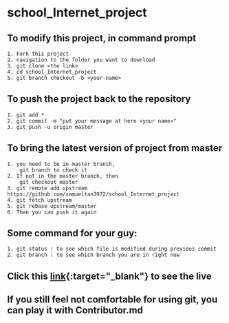 # school_Internet_project

## To modify this project, in command prompt
```
1. Fork this project
2. navigation to the folder you want to download
3. git clone <the link>
4. cd school_Internet_project
5. git branch checkout -b <your-name>
```


## To push the project back to the repository
```
1. git add *
2. git commit -m "put your message at here <your name>"
3. git push -u origin master
```

## To bring the latest version of project from master
```
1. you need to be in master branch, 
	git branch to check it
2. If not in the master branch, then
	git checkout master
3. git remote add upstream https://github.com/samueltan3972/school_Internet_project
4. git fetch upstream 
5. git rebase upstream/master
6. Then you can push it again
```

## Some command for your guy:
```
1. git status : to see which file is modified during previous commit
2. git branch : to see which branch you are in right now
```

## Click this [link](http://dictn.000webhostapp.com/){:target="_blank"} to see the live

## If you still feel not comfortable for using git, you can play it with Contributor.md

